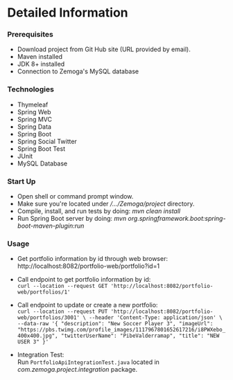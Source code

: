 # Detailed Information

### Prerequisites

* Download project from Git Hub site (URL provided by email).
* Maven installed
* JDK 8+ installed
* Connection to Zemoga's MySQL database

### Technologies

* Thymeleaf
* Spring Web
* Spring MVC
* Spring Data
* Spring Boot
* Spring Social Twitter
* Spring Boot Test
* JUnit
* MySQL Database

### Start Up

* Open shell or command prompt window.
* Make sure you're located under */.../Zemoga/project* directory.
* Compile, install, and run tests by doing: *mvn clean install*
* Run Spring Boot server by doing: *mvn org.springframework.boot:spring-boot-maven-plugin:run*

### Usage

* Get portfolio information by id through web browser:<br/>
http://localhost:8082/portfolio-web/portfolio?id=1

* Call endpoint to get portfolio information by id:<br/>
`curl --location --request GET 'http://localhost:8082/portfolio-web/portfolios/1'`

* Call endpoint to update or create a new portfolio:<br/>
`curl --location --request PUT 'http://localhost:8082/portfolio-web/portfolios/3001' \
--header 'Content-Type: application/json' \
--data-raw '{
	"description": "New Soccer Player 3",
	"imageUrl": "https://pbs.twimg.com/profile_images/1117967801652617216/i8PWXebo_400x400.jpg",
	"twitterUserName": "PibeValderramap",
	"title": "NEW USER 3"
}'`

* Integration Test:<br/>
Run `PortfolioApiIntegrationTest.java` located in *com.zemoga.project.integration* package.
